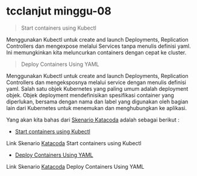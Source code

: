 # tcclanjut minggu-08


> Start containers using Kubectl

Menggunakan Kubectl untuk create and launch Deployments, Replication Controllers dan mengexpose melalui Services tanpa menulis definisi yaml. Ini memungkinkan kita meluncurkan containers dengan cepat ke cluster.

> Deploy Containers Using YAML

Menggunakan Kubectl untuk create and launch Deployments, Replication Controllers dan mengeksposnya melalui service dengan menulis definisi yaml.
Salah satu objek Kubernetes yang paling umum adalah deployment objek. Objek deployment mendefinisikan spesifikasi container yang diperlukan, bersama dengan nama dan label yang digunakan oleh bagian lain dari Kubernetes untuk menemukan dan menghubungkan ke aplikasi.


Yang akan kita bahas dari [Skenario Katacoda](https://www.katacoda.com/) adalah sebagai berikut :

 * [Start containers using Kubectl](Start_containers_using_Kubectl.md) 

 Link Skenario  [Katacoda](https://www.katacoda.com/courses/kubernetes/kubectl-run-containers) Start containers using Kubectl
  * [ Deploy Containers Using YAML](Deploy_Containers_Using_YAML.md) 

  Link Skenario [Katacoda](https://www.katacoda.com/courses/kubernetes/creating-kubernetes-yaml-definitions) Deploy Containers Using YAML
